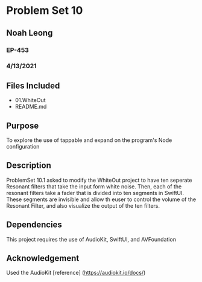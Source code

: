 # Problem Set 10
## Noah Leong
### EP-453
### 4/13/2021
## Files Included
* 01.WhiteOut
* README.md

## Purpose
To explore the use of tappable and expand on the program's Node configuration

## Description
ProblemSet 10.1 asked to modify the WhiteOut project to have ten seperate Resonant filters that take the input form white noise. Then, each of the resonant filters take a fader that is divided into ten segments in SwiftUI. These segments are invisible and allow th euser to control the volume of the Resonant Filter, and also visualize the output of the ten filters.

## Dependencies
This project requires the use of AudioKit, SwiftUI, and AVFoundation

## Acknowledgement

Used the AudioKit [reference] (https://audiokit.io/docs/)